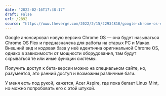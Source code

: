 ```yaml
---
date: "2022-02-16T17:38:17"
draft: False
url: /2892
source: "https://www.theverge.com/2022/2/15/22934810/google-chrome-os-chromebooks-flex-operating-system-enterprise-schools?scrolla=5eb6d68b7fedc32c19ef33b4"
---
```


Google анонсировал новую версию Chrome OS — она будет называться Chrome OS Flex и предназначена для работы на старых PC и Маках. Внешний вид и кодовая база у неё идентична оригинальной Chrome OS, однако в зависимости от мощности оборудования, там будут скрываться те или иные функции системы. 

Получить доступ к бета-версии можно на специальном сайте, но, разумеется, это ранний доступ и возможны различные баги.

У меня есть под рукой, кажется, Acer Aspire, где пока бегает Linux Mint, но можно попробовать его с этой штукой.
